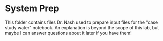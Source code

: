# System Prep

This folder contains files Dr. Nash used to prepare input files for the "case study water" notebook.
An explanation is beyond the scope of this lab, but maybe I can answer questions about it later if you have them!